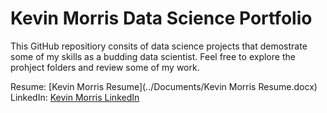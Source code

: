 # Kevin Morris Data Science Portfolio

This GitHub repositiory consits of data science projects that demostrate some of my skills as a budding data scientist. Feel free to explore the prohject folders and review some of my work. 

Resume: [Kevin Morris Resume](../Documents/Kevin Morris Resume.docx)
LinkedIn: [Kevin Morris LinkedIn](https://www.linkedin.com/in/kevin-m-530572120/)
